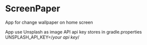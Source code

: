 # ScreenPaper
App for change wallpaper on home screen

App use Unsplash as image API
api key stores in gradle.properties
UNSPLASH_API_KEY=/*your api key*/

